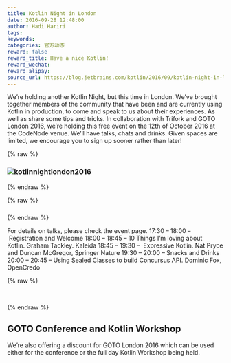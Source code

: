 ```yaml
---
title: Kotlin Night in London
date: 2016-09-28 12:48:00
author: Hadi Hariri
tags:
keywords:
categories: 官方动态
reward: false
reward_title: Have a nice Kotlin!
reward_wechat:
reward_alipay:
source_url: https://blog.jetbrains.com/kotlin/2016/09/kotlin-night-in-london/
---
```


We’re holding another Kotlin Night, but this time in London. We’ve brought together members of the community that have been and are currently using Kotlin in production, to come and speak to us about their experiences. As well as share some tips and tricks.
In collaboration with Trifork and GOTO London 2016, we’re holding this free event on the 12th of October 2016 at the CodeNode venue. We’ll have talks, chats and drinks.
Given spaces are limited, we encourage you to sign up sooner rather than later!

{% raw %}
<h3><img alt="kotlinnightlondon2016" class="alignnone size-full wp-image-4300" data-recalc-dims="1" src="https://i0.wp.com/blog.jetbrains.com/kotlin/files/2016/09/KotlinNightLondon2016.png?resize=520%2C260&amp;ssl=1"/></h3>
{% endraw %}


{% raw %}
<h3></h3>
{% endraw %}

For details on talks, please check the event page.
17:30 – 18:00 – Registration and Welcome
18:00 – 18:45 – 10 Things I’m loving about Kotlin. Graham Tackley. Kaleida
18:45 – 19:30 –  Expressive Kotlin. Nat Pryce and Duncan McGregor, Springer Nature
19:30 – 20:00 – Snacks and Drinks
20:00 – 20:45 – Using Sealed Classes to build Concursus API. Dominic Fox, OpenCredo

{% raw %}
<p> </p>
{% endraw %}

## GOTO Conference and Kotlin Workshop

We’re also offering a discount for GOTO London 2016 which can be used either for the conference or the full day Kotlin Workshop being held.

